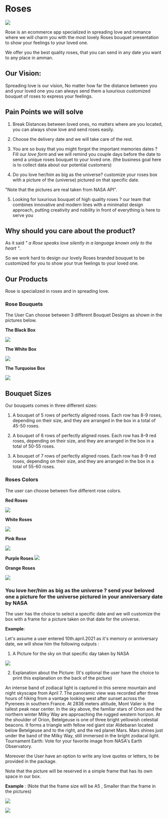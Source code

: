 # Roses

![](../images/rose1.png)

Rose is an ecommerce app specialized in spreading love and romance where we will charm you with the most lovely Roses bouquet presentation to show your feelings to your loved one.

We offer you the best quality roses, that you can send in any date you want to any place in amman.

## Our Vision:

Spreading love is our vision, No matter how far the distance between you and your loved one you can always send them a luxurious customized bouquet of roses to express your feelings.

## Pain Points we will solve

1) Break Distances between loved ones, no matters where are you located, you can always show love and send roses easily.

2) Choose the delivery date and we will take care of the rest.

3) You are so busy that you might forgot the important memories dates ? Fill our *love form* and we will remind you couple days before the date to send a unique roses bouquet to your loved one. (the business goal here is to collect data about our potential customers)

4) Do you love her/him as big as the universe? customize your roses box with a picture of the  (universe) pictured on that specific date.

"Note that the pictures are real taken from NASA API".

5) Looking for luxurious bouquet of high quality roses ? our  team that combines innovative and modern lines with a minimalist design approach, putting creativity and nobility in front of everything is here to serve you


## Why should you care about the product?

As it said *" a Rose speaks love silently in a language known only to the heart "*.

So we work hard to design our lovely Roses branded bouquet to be customized for you to show your true feelings to your loved one.


## Our Products

Rose is specialized in roses and in spreading love.

### Rose Bouquets

The User Can choose between 3 different Bouquet Designs as shown in the pictures below.


**The Black Box**

![](../images/blackbox/red-rose.png)


**The White Box**

![](../images/whitebox/red-roze.png)

**The Turquoise Box**

![](../images/terquazbox/red-rose.png)

## Bouquet Sizes

Our bouquets comes in three different sizes:

1) A bouquet of 5 rows of perfectly aligned roses. Each row has 8-9 roses, depending on their size, and they are arranged in the box in a total of 45-50 roses.

2) A bouquet of 6 rows of perfectly aligned roses. Each row has 8-9 red roses, depending on their size, and they are arranged in the box in a total of 50-55 roses.

3) A bouquet of 7 rows of perfectly aligned roses. Each row has 8-9 red roses, depending on their size, and they are arranged in the box in a total of 55-60 roses.



### Roses Colors

The user can choose between five different rose colors.

**Red Roses**

![](../images/blackbox/red-rose.png)

**White Roses**

![](../images/white-rose.png)


**Pink Rose**

![](../images/pink-rose.png)

**Purple Roses**
![](../images/purple-roze.png)

**Orange Roses**

![](../images/orange-rose.png)


### You love her/him as big as the universe ? send your beloved one a picture for the universe pictured in your anniversary date by NASA

The user has the choice to select a specific date and we will customize the box with a frame for a picture taken on that date for the universe.

**Example**:

Let's assume a user entered 10th.april.2021 as it's memory or anniversary date, we will show him the following outputs :

1) A Picture for the sky on that specific day taken by NASA

![](../images/ZodiacalNight.jpg)

2) Explanation about the Picture: (It's optional the user have the choice to print this explanation on the back of the picture)

An intense band of zodiacal light is captured in this serene mountain and night skyscape from April 7. The panoramic view was recorded after three hours of hiking from a vantage looking west after sunset across the Pyrenees in southern France. At 2838 meters altitude, Mont Valier is the tallest peak near center. In the sky above, the familiar stars of Orion and the northern winter Milky Way are approaching the rugged western horizon. At the shoulder of Orion, Betelgeuse is one of three bright yellowish celestial beacons. It forms a triangle with fellow red giant star Aldebaran located below Betelgeuse and to the right, and the red planet Mars. Mars shines just under the band of the Milky Way, still immersed in the bright zodiacal light.   Tournament Earth: Vote for your favorite image from NASA's Earth Observatory.

Moreover the User have an option to write any love quotes or letters, to be provided in the package.

Note that the picture will be reserved in a simple frame that has its own space in our box.

**Example**  : (Note that the frame size will be A5 , Smaller than the frame in the pictures)


![](../images/frame.jpg)

![](../images/frame1.jpg)



